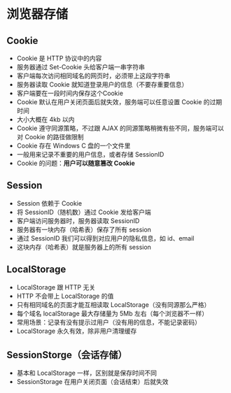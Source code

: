 # 浏览器存储

## Cookie
- Cookie 是 HTTP 协议中的内容
- 服务器通过 Set-Cookie 头给客户端一串字符串
- 客户端每次访问相同域名的网页时，必须带上这段字符串
- 服务器读取 Cookie 就知道登录用户的信息（不要存重要信息）
- 客户端要在一段时间内保存这个Cookie
- Cookie 默认在用户关闭页面后就失效，服务端可以任意设置 Cookie 的过期时间
- 大小大概在 4kb 以内
- Cookie 遵守同源策略，不过跟 AJAX 的同源策略稍微有些不同，服务端可以对 Cookie 的路径做限制
- Cookie 存在 Windows C 盘的一个文件里
- 一般用来记录不重要的用户信息，或者存储 SessionID
- Cookie 的问题：**用户可以随意篡改 Cookie**

## Session
- Session 依赖于 Cookie
- 将 SessionID（随机数）通过 Cookie 发给客户端
- 客户端访问服务器时，服务器读取 SessionID
- 服务器有一块内存（哈希表）保存了所有 session
- 通过 SessionID 我们可以得到对应用户的隐私信息，如 id、email
- 这块内存（哈希表）就是服务器上的所有 session

## LocalStorage
- LocalStorage 跟 HTTP 无关
- HTTP 不会带上 LocalStorage 的值
- 只有相同域名的页面才能互相读取 LocalStorage（没有同源那么严格）
- 每个域名 localStorage 最大存储量为 5Mb 左右（每个浏览器不一样）
- 常用场景：记录有没有提示过用户（没有用的信息，不能记录密码）
- LocalStorage 永久有效，除非用户清理缓存

## SessionStorge（会话存储）
- 基本和 LocalStorage 一样，区别就是保存时间不同
- SessionStorage 在用户关闭页面（会话结束）后就失效